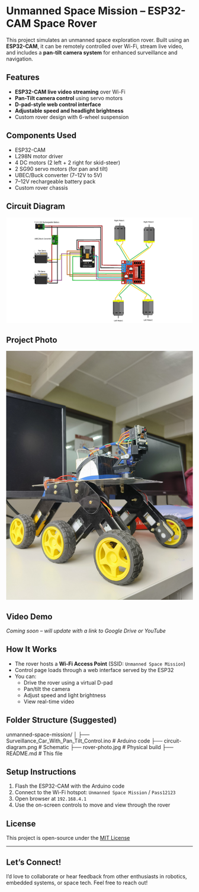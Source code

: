 # Unmanned Space Mission – ESP32-CAM Space Rover

This project simulates an unmanned space exploration rover. Built using an **ESP32-CAM**, it can be remotely controlled over Wi-Fi, stream live video, and includes a **pan-tilt camera system** for enhanced surveillance and navigation.

## Features

- **ESP32-CAM live video streaming** over Wi-Fi
- **Pan-Tilt camera control** using servo motors
- **D-pad-style web control interface**
- **Adjustable speed and headlight brightness**
- Custom rover design with 6-wheel suspension

## Components Used

- ESP32-CAM
- L298N motor driver
- 4 DC motors (2 left + 2 right for skid-steer)
- 2 SG90 servo motors (for pan and tilt)
- UBEC/Buck converter (7–12V to 5V)
- 7–12V rechargeable battery pack
- Custom rover chassis

## Circuit Diagram

![Circuit Diagram](circuit-diagram.jpg)

## Project Photo

![Rover Photo](rover-photo.jpg)

## Video Demo

*Coming soon – will update with a link to Google Drive or YouTube*

## How It Works

- The rover hosts a **Wi-Fi Access Point** (SSID: `Unmanned Space Mission`)
- Control page loads through a web interface served by the ESP32
- You can:
  - Drive the rover using a virtual D-pad
  - Pan/tilt the camera
  - Adjust speed and light brightness
  - View real-time video

## Folder Structure (Suggested)

unmanned-space-mission/
│
├── Surveillance_Car_With_Pan_Tilt_Control.ino # Arduino code
├── circuit-diagram.png # Schematic
├── rover-photo.jpg # Physical build
├── README.md # This file

## Setup Instructions

1. Flash the ESP32-CAM with the Arduino code
2. Connect to the Wi-Fi hotspot: `Unmanned Space Mission` / `Pass12123`
3. Open browser at `192.168.4.1`
4. Use the on-screen controls to move and view through the rover

## License

This project is open-source under the [MIT License](LICENSE)

---

## Let’s Connect!

I’d love to collaborate or hear feedback from other enthusiasts in robotics, embedded systems, or space tech. Feel free to reach out!
